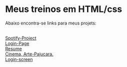 
 <h1>Meus treinos em HTML/css</h1>
 <p>Abaixo encontra-se links para meus projets:</p>
<br>
<a href="https://archgabs.github.io/html-exercises/spotify-project/index.html">Spotify-Project</a>
<br>
<a href="https://archgabs.github.io/html-exercises/login-page/index.html">Login-Page</a>
<br>
<a href="https://archgabs.github.io/html-exercises/resumefox-project/index.html">Resume</a>
<br>
<a href="https://archgabs.github.io/html-exercises/arte-pajucara-projeto/index.html">Cinema, Arte-Pajucara.</a>
<br>
<a href="https://archgabs.github.io/html-exercises/league-client-project/index.html">Login-screen</a>
